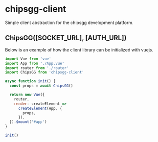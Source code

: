 # chipsgg-client
Simple client abstraction for the chipsgg development platform.

## ChipsGG([SOCKET_URL], [AUTH_URL])
Below is an example of how the client library can be initialized with vuejs.

```js
import Vue from 'vue'
import App from './App.vue'
import router from './router'
import ChipsGG from 'chipsgg-client'

async function init() {
  const props = await ChipsGG()

  return new Vue({
    router,
    render: createElement =>
      createElement(App, {
        props,
      }),
  }).$mount('#app')
}

init()
```
